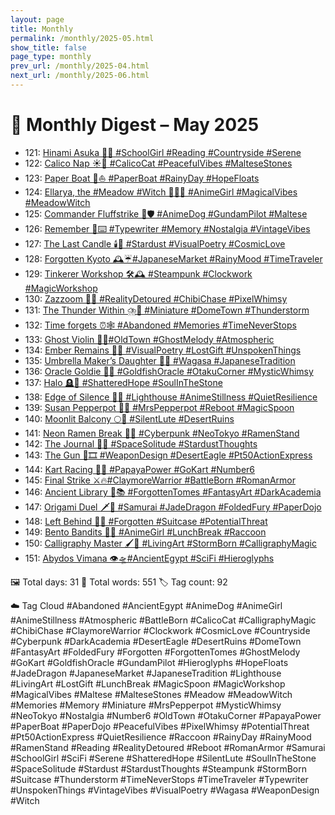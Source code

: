 ```yaml
---
layout: page
title: Monthly
permalink: /monthly/2025-05.html
show_title: false
page_type: monthly
prev_url: /monthly/2025-04.html
next_url: /monthly/2025-06.html
---
```


# 📅 Monthly Digest – May 2025

- 121: [Hinami Asuka 🌳📖 #SchoolGirl #Reading #Countryside #Serene](https://x.com/Trevorion/status/1917924822778028297)
- 122: [Calico Nap ☀️🐾 #CalicoCat  #PeacefulVibes #MalteseStones](https://x.com/Trevorion/status/1918391047996006481)
- 123: [Paper Boat 📰⛵️ #PaperBoat #RainyDay #HopeFloats](https://x.com/Trevorion/status/1918745188995915848)
- 124: [Ellarya, the #Meadow #Witch 🌄🧙‍♀️ #AnimeGirl #MagicalVibes #MeadowWitch](https://x.com/Trevorion/status/1919136739584545258)
- 125: [Commander Fluffstrike 🐾🛡️ #AnimeDog #GundamPilot #Maltese](https://x.com/Trevorion/status/1919441168699474178)
- 126: [Remember 📜⌨️ #Typewriter #Memory #Nostalgia #VintageVibes](https://x.com/Trevorion/status/1919839395097546897)
- 127: [The Last Candle 🕯️🌌 #Stardust #VisualPoetry #CosmicLove](https://x.com/Trevorion/status/1920228487253684398)
- 128: [Forgotten Kyoto 🕰️☔#JapaneseMarket #RainyMood #TimeTraveler](https://x.com/Trevorion/status/1920558226162016723)
- 129: [Tinkerer Workshop 🛠️🕰️ #Steampunk #Clockwork #MagicWorkshop](https://x.com/Trevorion/status/1920920705685753982)
- 130: [Zazzoom 🚀🍭 #RealityDetoured #ChibiChase #PixelWhimsy](https://x.com/Trevorion/status/1921296026188611814)
- 131: [The Thunder Within ⛈️🌃 #Miniature #DomeTown #Thunderstorm](https://x.com/Trevorion/status/1921645856953962634)
- 132: [Time forgets ⏰🕸️ #Abandoned #Memories #TimeNeverStops](https://x.com/Trevorion/status/1921983715904737486)
- 133: [Ghost Violin 👻🎻#OldTown #GhostMelody #Atmospheric](https://x.com/Trevorion/status/1922412452232253935)
- 134: [Ember Remains 🌿🖤 #VisualPoetry #LostGift #UnspokenThings](https://x.com/Trevorion/status/1922613369615311020)
- 135: [Umbrella Maker’s Daughter 🎨🌸 #Wagasa #JapaneseTradition](https://x.com/Trevorion/status/1923095181881962561)
- 136: [Oracle Goldie 🐠🔮 #GoldfishOracle #OtakuCorner #MysticWhimsy](https://x.com/Trevorion/status/1923460008911495293)
- 137: [Halo 🪦🔆 #ShatteredHope #SoulInTheStone](https://x.com/Trevorion/status/1923839326208577756)
- 138: [Edge of Silence 🌊💡 #Lighthouse #AnimeStillness #QuietResilience](https://x.com/Trevorion/status/1924011689294381264)
- 139: [Susan Pepperpot 🥄✨ #MrsPepperpot #Reboot #MagicSpoon](https://x.com/Trevorion/status/1924564481499082896)
- 140: [Moonlit Balcony 🌕🎼 #SilentLute #DesertRuins](https://x.com/Trevorion/status/1924871071246737872)
- 141: [Neon Ramen Break 🍜🌃 #Cyberpunk #NeoTokyo #RamenStand](https://x.com/Trevorion/status/1925221454095725041)
- 142: [The Journal 📓🌌 #SpaceSolitude #StardustThoughts](https://x.com/Trevorion/status/1925594197693784572)
- 143: [The Gun 🔫🎞️ #WeaponDesign #DesertEagle #Pt50ActionExpress](https://x.com/Trevorion/status/1925876122450862301)
- 144: [Kart Racing 🏁🍊 #PapayaPower #GoKart #Number6](https://x.com/Trevorion/status/1926336991605457054)
- 145: [Final Strike ⚔️🔥#ClaymoreWarrior #BattleBorn #RomanArmor](https://x.com/Trevorion/status/1926691772077326775)
- 146: [Ancient Library 📜📚 #ForgottenTomes #FantasyArt #DarkAcademia](https://x.com/Trevorion/status/1927034306867712153)
- 147: [Origami Duel 🗡️🐉 #Samurai #JadeDragon #FoldedFury #PaperDojo](https://x.com/Trevorion/status/1927388131499614383)
- 148: [Left Behind 🧳🚉 #Forgotten #Suitcase #PotentialThreat](https://x.com/Trevorion/status/1927845214414115261)
- 149: [Bento Bandits 🍱🦝 #AnimeGirl #LunchBreak #Raccoon](https://x.com/Trevorion/status/1928135011099631684)
- 150: [Calligraphy Master 🖌️🐯 #LivingArt #StormBorn #CalligraphyMagic](https://x.com/Trevorion/status/1928479326397251801)
- 151: [Abydos Vimana 👁️🛸#AncientEgypt #SciFi #Hieroglyphs](https://x.com/Trevorion/status/1928863983269748769)

🖼️ Total days: 31 📜 Total words: 551 🏷️ Tag count: 92

☁️ Tag Cloud
#Abandoned #AncientEgypt #AnimeDog #AnimeGirl #AnimeStillness #Atmospheric #BattleBorn #CalicoCat #CalligraphyMagic #ChibiChase #ClaymoreWarrior #Clockwork #CosmicLove #Countryside #Cyberpunk #DarkAcademia #DesertEagle #DesertRuins #DomeTown #FantasyArt #FoldedFury #Forgotten #ForgottenTomes #GhostMelody #GoKart #GoldfishOracle #GundamPilot #Hieroglyphs #HopeFloats #JadeDragon #JapaneseMarket #JapaneseTradition #Lighthouse #LivingArt #LostGift #LunchBreak #MagicSpoon #MagicWorkshop #MagicalVibes #Maltese #MalteseStones #Meadow #MeadowWitch #Memories #Memory #Miniature #MrsPepperpot #MysticWhimsy #NeoTokyo #Nostalgia #Number6 #OldTown #OtakuCorner #PapayaPower #PaperBoat #PaperDojo #PeacefulVibes #PixelWhimsy #PotentialThreat #Pt50ActionExpress #QuietResilience #Raccoon #RainyDay #RainyMood #RamenStand #Reading #RealityDetoured #Reboot #RomanArmor #Samurai #SchoolGirl #SciFi #Serene #ShatteredHope #SilentLute #SoulInTheStone #SpaceSolitude #Stardust #StardustThoughts #Steampunk #StormBorn #Suitcase #Thunderstorm #TimeNeverStops #TimeTraveler #Typewriter #UnspokenThings #VintageVibes #VisualPoetry #Wagasa #WeaponDesign #Witch

